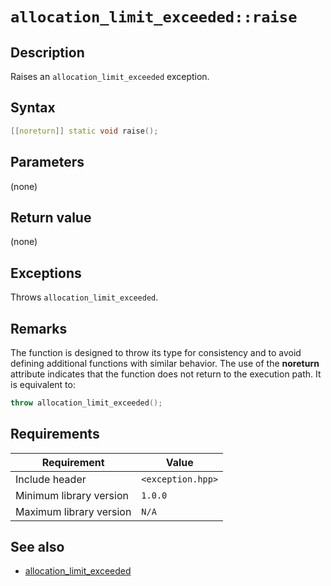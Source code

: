 # `allocation_limit_exceeded::raise`

## Description

Raises an `allocation_limit_exceeded` exception.

## Syntax

```cpp
[[noreturn]] static void raise();
```

## Parameters

(none)

## Return value

(none)

## Exceptions

Throws `allocation_limit_exceeded`.

## Remarks

The function is designed to throw its type for consistency and to avoid defining additional functions with similar behavior. The use of the 
**noreturn** attribute indicates that the function does not return to the execution path. It is equivalent to:

```cpp
throw allocation_limit_exceeded();
```

## Requirements

| Requirement             | Value             |
|-------------------------|-------------------|
| Include header          | `<exception.hpp>` |
| Minimum library version | `1.0.0`           |
| Maximum library version | `N/A`             |

## See also

- [allocation_limit_exceeded](allocation_limit_exceeded.md)